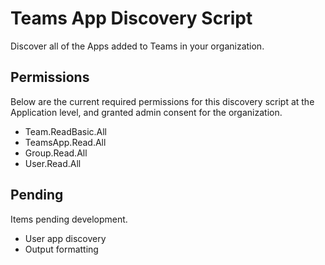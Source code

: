 # Teams App Discovery Script

Discover all of the Apps added to Teams in your organization.

## Permissions

Below are the current required permissions for this discovery script at the Application level, and granted admin consent for the organization.

- Team.ReadBasic.All
- TeamsApp.Read.All
- Group.Read.All
- User.Read.All

## Pending

Items pending development.

- User app discovery
- Output formatting
